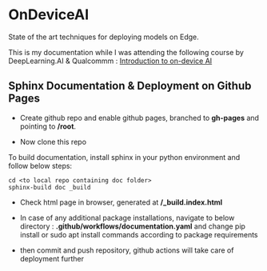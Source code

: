 # OnDeviceAI

State of the art techniques for deploying models on Edge.

This is my documentation while I was attending the following course by DeepLearning.AI & Qualcommm : [Introduction to on-device AI](https://www.deeplearning.ai/short-courses/introduction-to-on-device-ai/)

## Sphinx Documentation & Deployment on Github Pages

* Create github repo and enable github pages, branched to **gh-pages** and pointing to **/root**.

* Now clone this repo

To build documentation, install sphinx in your python environment and follow below steps:
```
cd <to local repo containing doc folder>
sphinx-build doc _build
```

* Check html page in browser, generated at **/_build.index.html**

* In case of any additional package installations, navigate to below directory : **.github/workflows/documentation.yaml**
and change pip install or sudo apt install commands according to package requirements

* then commit and push repository, github actions will take care of deployment further
